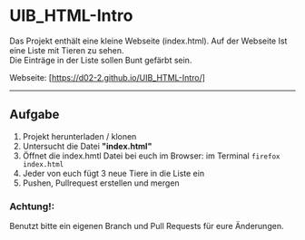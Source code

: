 # UIB_HTML-Intro

Das Projekt enthält eine kleine Webseite (index.html). 
Auf der Webseite Ist eine Liste mit Tieren zu sehen.  
Die Einträge in der Liste sollen Bunt gefärbt sein.

Webseite: [https://d02-2.github.io/UIB_HTML-Intro/] 
  

---
## Aufgabe

1. Projekt herunterladen / klonen
2. Untersucht die Datei **"index.html"**
3. Öffnet die index.hmtl Datei bei euch im Browser: im Terminal `firefox index.html`
4. Jeder von euch fügt 3 neue Tiere in die Liste ein
5. Pushen, Pullrequest erstellen und mergen

### Achtung!:
Benutzt bitte ein eigenen Branch und Pull Requests für eure Änderungen.
